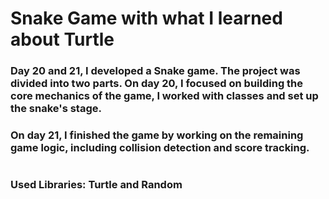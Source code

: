 # Snake Game with what I learned about Turtle  

### Day 20 and 21, I developed a Snake game. The project was divided into two parts. On day 20, I focused on building the core mechanics of the game, I worked with classes and set up the snake's stage.
### On day 21, I finished the game by working on the remaining game logic, including collision detection and score tracking.
#
### Used Libraries: Turtle and Random